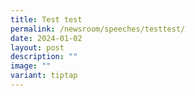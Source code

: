 ```yaml
---
title: Test test
permalink: /newsroom/speeches/testtest/
date: 2024-01-02
layout: post
description: ""
image: ""
variant: tiptap
---
```

